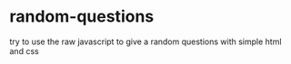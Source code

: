 # random-questions
try to use the raw javascript to give a random questions with simple html and css
